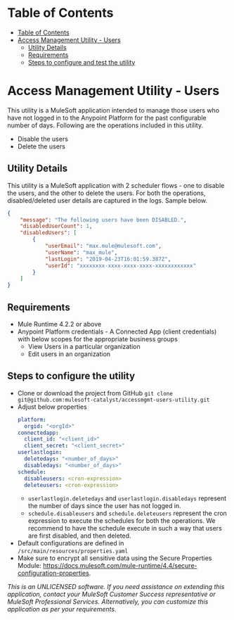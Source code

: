 Table of Contents
=================

   * [Table of Contents](#table-of-contents)
   * [Access Management Utility - Users](#access-management-utility---users)
      * [Utility Details](#utility-details)
      * [Requirements](#requirements)
      * [Steps to configure and test the utility](#steps-to-configure-the-utility)


# Access Management Utility - Users

This utility is a MuleSoft application intended to manage those users who have not logged in to the Anypoint Platform for the past configurable number of days. Following are the operations included in this utility.
* Disable the users
* Delete the users

## Utility Details
This utility is a MuleSoft application with 2 scheduler flows - one to disable the users, and the other to delete the users.
For both the operations, disabled/deleted user details are captured in the logs. Sample below.

```json
{
    "message": "The following users have been DISABLED.",
    "disabledUserCount": 1,
    "disabledUsers": [
        {
            "userEmail": "max.mule@mulesoft.com",
            "userName": "max_mule",
            "lastLogin": "2019-04-23T16:01:59.387Z",
            "userId": "xxxxxxxx-xxxx-xxxx-xxxx-xxxxxxxxxxxx"
        }
    ]
}
```

## Requirements
* Mule Runtime 4.2.2 or above
* Anypoint Platform credentials - A Connected App (client credentials) with below scopes for the appropriate business groups
    * View Users in a particular organization
    * Edit users in an organization

## Steps to configure the utility
* Clone or download the project from GitHub ``` git clone git@github.com:mulesoft-catalyst/accessmgmt-users-utility.git ```
* Adjust below properties
    ```yaml
    platform:
      orgid: "<orgId>"
    connectedapp:
      client_id: "<client_id>"
      client_secret: "<client_secret>"
    userlastlogin:
      deletedays: "<number_of_days>"
      disabledays: "<number_of_days>"
    schedule:
      disableusers: <cron-expression>
      deleteusers: <cron-expression>
    ```
    * ```userlastlogin.deletedays``` and ```userlastlogin.disabledays``` represent the number of days since the user has not logged in.
    * ```schedule.disableusers``` and ```schedule.deleteusers``` represent the cron expression to execute the schedules for both the operations. We recommend to have the schedule execute in such a way that users are first disabled, and then deleted.
* Default configurations are defined in ``` /src/main/resources/properties.yaml ```
* Make sure to encrypt all sensitive data using the Secure Properties Module: https://docs.mulesoft.com/mule-runtime/4.4/secure-configuration-properties.



*This is an UNLICENSED software. If you need assistance on extending this application, contact your MuleSoft Customer Success representative or MuleSoft Professional Services. Alternatively, you can customize this application as per your requirements.*
